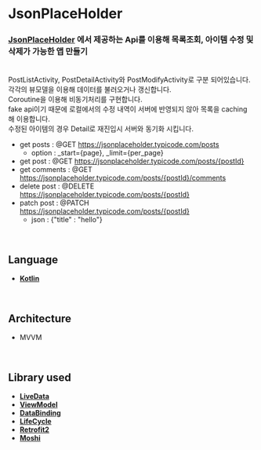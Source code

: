 # **JsonPlaceHolder**

### **[JsonPlaceHolder](https://jsonplaceholder.typicode.com)** 에서 제공하는 Api를 이용해 목록조회, 아이템 수정 및 삭제가 가능한 앱 만들기<br></br>
PostListActivity, PostDetailActivity와 PostModifyActivity로 구분 되어있습니다.<br>
각각의 뷰모델을 이용해 데이터를 불러오거나 갱신합니다.<br>
Coroutine을 이용해 비동기처리를 구현합니다.<br>
fake api이기 때문에 로컬에서의 수정 내역이 서버에 반영되지 않아 목록을 caching 해 이용합니다.<br>
수정된 아이템의 경우 Detail로 재진입시 서버와 동기화 시킵니다.<br>

- get posts : @GET https://jsonplaceholder.typicode.com/posts
    * option : _start={page}, _limit={per_page} 
- get post : @GET https://jsonplaceholder.typicode.com/posts/{postId}
- get comments : @GET https://jsonplaceholder.typicode.com/posts/{postId}/comments
- delete post : @DELETE https://jsonplaceholder.typicode.com/posts/{postId}
- patch post : @PATCH https://jsonplaceholder.typicode.com/posts/{postId}
    * json : {"title" : "hello"}
<br>

## **Language**
- **[Kotlin](https://kotlinlang.org)**
<br>

## **Architecture**
- MVVM
<br>

## **Library used**
- **[LiveData](https://developer.android.com/topic/libraries/architecture/livedata)**
- **[ViewModel](https://developer.android.com/topic/libraries/architecture/viewmodel)**
- **[DataBinding](https://developer.android.com/topic/libraries/data-binding)**
- **[LifeCycle](https://developer.android.com/topic/libraries/architecture/lifecycle)**
- **[Retrofit2](https://square.github.io/retrofit/)**
- **[Moshi](https://github.com/square/moshi)**

